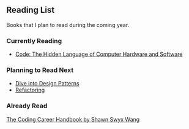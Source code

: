 ## Reading List

Books that I plan to read during the coming year.

### Currently Reading
* [Code: The Hidden Language of Computer Hardware and Software](https://www.amazon.com/Code-Language-Computer-Hardware-Software/dp/0735611319)

### Planning to Read Next

* [Dive into Design Patterns](https://refactoring.guru/design-patterns)
* [Refactoring](https://refactoring.guru/refactoring)

### Already Read
[The Coding Career Handbook by Shawn Swyx Wang](https://www.learninpublic.org/)
